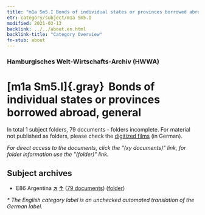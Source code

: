```yaml
---
title: "m1a Sm5.I Bonds of individual states or provinces borrowed abroad, general"
etr: category/subject/m1a Sm5.I
modified: 2021-03-13
backlink: ../../about.en.html
backlink-title: "Category Overview"
fn-stub: about
---
```


### Hamburgisches Welt-Wirtschafts-Archiv (HWWA)
# [m1a Sm5.I]{.gray}&#8201; Bonds of individual states or provinces borrowed abroad, general&#160; 





In total 1 subject folders, 79 documents - folders incomplete.
For material not published as folders, please check the [digitized films](/film/h1_sh) (in German).

_For direct access to the documents, click the "(xy documents)" link, for folder information use the "(folder)" link._

## Subject archives


- E86 Argentina [**&nearr;**](../../../geo/i/141692/about.en.html "Argentina (all folders)") [**&uarr;**](../../../geo/about.en.html#E86 "Country category system") (<a href="https://pm20.zbw.eu/dfgview/sh/141692,144846" title="about: Argentina : Bonds of individual states or provinces borrowed abroad, general" target="_blank">79 documents</a>) ([folder](http://purl.org/pressemappe20/folder/sh/141692,144846))


_* The English category label is an unchecked automated translation of the German label._

